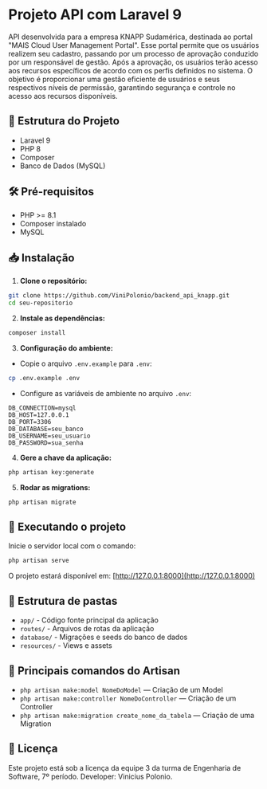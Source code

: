 # Projeto API com Laravel 9
API desenvolvida para a empresa KNAPP Sudamérica, destinada ao portal "MAIS Cloud User Management Portal". Esse portal permite que os usuários realizem seu cadastro, passando por um processo de aprovação conduzido por um responsável de gestão. Após a aprovação, os usuários terão acesso aos recursos específicos de acordo com os perfis definidos no sistema. O objetivo é proporcionar uma gestão eficiente de usuários e seus respectivos níveis de permissão, garantindo segurança e controle no acesso aos recursos disponíveis.

## 📁 Estrutura do Projeto
- Laravel 9
- PHP 8
- Composer
- Banco de Dados (MySQL)

## 🛠️ Pré-requisitos
- PHP >= 8.1
- Composer instalado
- MySQL

## 📥 Instalação

1. **Clone o repositório:**

```bash
git clone https://github.com/ViniPolonio/backend_api_knapp.git
cd seu-repositorio
```

2. **Instale as dependências:**

```bash
composer install
```

3. **Configuração do ambiente:**

- Copie o arquivo `.env.example` para `.env`:

```bash
cp .env.example .env
```

- Configure as variáveis de ambiente no arquivo `.env`:

```env
DB_CONNECTION=mysql
DB_HOST=127.0.0.1
DB_PORT=3306
DB_DATABASE=seu_banco
DB_USERNAME=seu_usuario
DB_PASSWORD=sua_senha
```

4. **Gere a chave da aplicação:**

```bash
php artisan key:generate
```

5. **Rodar as migrations:**

```bash
php artisan migrate
```

## 🚀 Executando o projeto

Inicie o servidor local com o comando:

```bash
php artisan serve
```

O projeto estará disponível em:
[http://127.0.0.1:8000](http://127.0.0.1:8000)

## 🧩 Estrutura de pastas
- `app/` - Código fonte principal da aplicação
- `routes/` - Arquivos de rotas da aplicação
- `database/` - Migrações e seeds do banco de dados
- `resources/` - Views e assets

## 🔧 Principais comandos do Artisan
- `php artisan make:model NomeDoModel` — Criação de um Model
- `php artisan make:controller NomeDoController` — Criação de um Controller
- `php artisan make:migration create_nome_da_tabela` — Criação de uma Migration

## 📄 Licença
Este projeto está sob a licença da equipe 3 da turma de Engenharia de Software, 7º período.
Developer: Vinicius Polonio.

